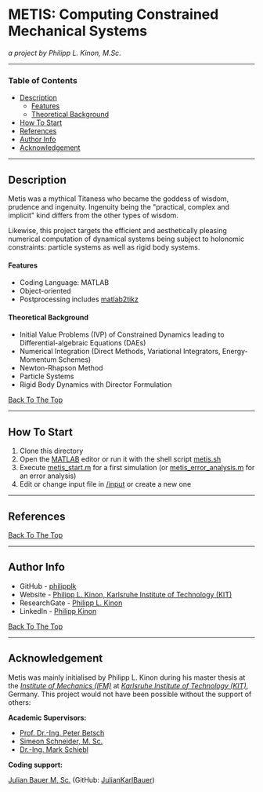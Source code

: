 # METIS: Computing Constrained Mechanical Systems

_a project by Philipp L. Kinon, M.Sc._

---

### Table of Contents

- [Description](#description)
    - [Features](#features)
    - [Theoretical Background](#theoretical-background)
- [How To Start](#how-to-start)
- [References](#references)
- [Author Info](#author-info)
- [Acknowledgement](#acknowledgement)

---

## Description

Metis was a mythical Titaness who became the goddess of wisdom, prudence and ingenuity. Ingenuity being the "practical, complex and implicit" kind differs from the other types of wisdom.

Likewise, this project targets the efficient and aesthetically pleasing numerical computation of dynamical systems being subject to holonomic constraints: particle systems as well as rigid body systems.

#### Features

- Coding Language: MATLAB
- Object-oriented
- Postprocessing includes [matlab2tikz](https://github.com/matlab2tikz/matlab2tikz)

#### Theoretical Background

- Initial Value Problems (IVP) of Constrained Dynamics leading to Differential-algebraic Equations (DAEs)
- Numerical Integration (Direct Methods, Variational Integrators, Energy-Momentum Schemes)
- Newton-Rhapson Method
- Particle Systems
- Rigid Body Dynamics with Director Formulation

[Back To The Top](#metis:-computing-constrained-mechanical-systems)

---

## How To Start

1. Clone this directory
2. Open the [MATLAB](https://www.mathworks.com/products/matlab.html) editor or run it with the shell script [metis.sh](metis.sh)
2. Execute [metis_start.m](metis_start.m) for a first simulation (or [metis_error_analysis.m](metis_error_analysis.m) for an error analysis)
3. Edit or change input file in [/input](/input) or create a new one


---

## References



[Back To The Top](#metis:-computing-constrained-mechanical-systems)

---


## Author Info

- GitHub - [philipplk](https://github.com/philipplk)
- Website - [Philipp L. Kinon, Karlsruhe Institute of Technology (KIT)](https://www.ifm.kit.edu/english/14_5490.php)
- ResearchGate - [Philipp L. Kinon](https://www.researchgate.net/profile/Philipp-Kinon)
- LinkedIn - [Philipp Kinon](https://www.linkedin.com/in/philipp-kinon-9092781b5/)

[Back To The Top](#metis:-computing-constrained-mechanical-systems)


---

## Acknowledgement

Metis was mainly initialised by Philipp L. Kinon during his master thesis at the [_Institute of Mechanics (IFM)_](https://www.ifm.kit.edu/english/index.php) at [_Karlsruhe Institute of Technology (KIT)_](https://www.kit.edu/english/), Germany. This project would not have been possible without the support of others:

**Academic Supervisors:**

-   [Prof. Dr.-Ing. Peter Betsch](https://www.ifm.kit.edu/english/14_4655.php)
-   [Simeon Schneider, M. Sc.](https://www.ifm.kit.edu/english/14_4890.php)
-   [Dr.-Ing. Mark Schiebl](https://www.ifm.kit.edu/english/14_4906.php)

**Coding support:**

[Julian Bauer M. Sc.](https://www.ifm.kit.edu/english/14_5166.php)
(GitHub: [JulianKarlBauer](https://github.com/JulianKarlBauer))
